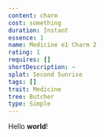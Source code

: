 ```yaml
---
content: charm
cost: something
duration: Instant
essence: 1
name: Medicine e1 Charm 2
rating: 1
requires: []
shortDescription: ~
splat: Second Sunrise
tags: []
trait: Medicine
tree: Butcher
type: Simple
---
```


Hello **world**!
